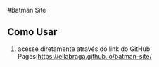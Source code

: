 #Batman Site
## Como Usar
1. acesse diretamente através do link do GitHub Pages:https://ellabraga.github.io/batman-site/

